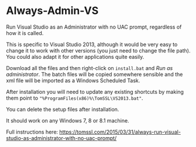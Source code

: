 # Always-Admin-VS
Run Visual Studio as an Administrator with no UAC prompt, regardless of how it is called.

This is specific to Visual Studio 2013, although it would be very easy to change it to work with other versions (you just need to change the file path). You could also adapt it for other applications quite easily.

Download all the files and then right-click on `install.bat` and *Run as administrator*. The batch files will be copied somewhere sensible and the xml file will be imported as a Windows Scheduled Task.

After installation you will need to update any existing shortcuts by making them point to `"%ProgramFiles(x86)%\TomSSL\VS2013.bat"`.

You can delete the setup files after installation.

It should work on any Windows 7, 8 or 8.1 machine.

Full instructions here: https://tomssl.com/2015/03/31/always-run-visual-studio-as-administrator-with-no-uac-prompt/
